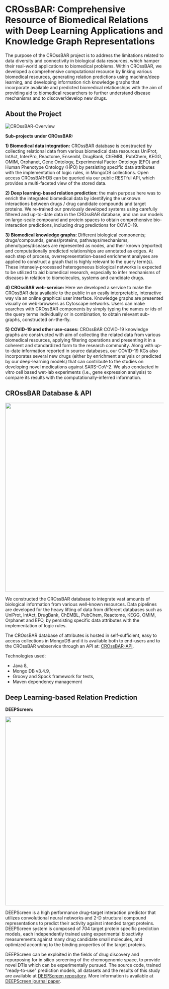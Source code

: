 # CROssBAR: Comprehensive Resource of Biomedical Relations with Deep Learning Applications and Knowledge Graph Representations

The purpose of the CROssBAR project is to address the limitations related to data diversity and connectivity in biological data resources, which hamper their real-world applications to biomedical problems. Within CROssBAR, we developed a comprehensive computational resource by linking various biomedical resources, generating relation predictions using machine/deep learning, and developing information rich knowledge graphs that incorporate available and predicted biomedical relationships with the aim of providing aid to biomedical researchers to further understand disease mechanisms and to discover/develop new drugs.

## About the Project

![CROssBAR-Overview](https://user-images.githubusercontent.com/13165170/88054337-d9892280-cb65-11ea-9c88-94639a5801aa.png)

**Sub-projects under CROssBAR:**

**1) Biomedical data integration:** CROssBAR database is constructed by collecting relational data from various biomedical data resources UniProt, IntAct, InterPro, Reactome, Ensembl, DrugBank, ChEMBL, PubChem, KEGG, OMIM, Orphanet, Gene Ontology, Experimental Factor Ontology (EFO) and Human Phenotype Ontology (HPO) by persisting specific data attributes with the implementation of logic rules, in MongoDB collections. Open access CROssBAR-DB can be queried via our public RESTful API, which provides a multi-faceted view of the stored data.

**2) Deep learning-based relation prediction:** the main purpose here was to enrich the integrated biomedical data by identifying the unknown interactions between drugs / drug candidate compounds and target proteins. We re-trained our previously developed systems using carefully filtered and up-to-date data in the CROssBAR database, and ran our models on large-scale compound and protein spaces to obtain comprehensive bio-interaction predictions, including drug predictions for COVID-19.

**3) Biomedical knowledge graphs:** Different biological components; drugs/compounds, genes/proteins, pathways/mechanisms, phenotypes/diseases are represented as nodes, and their known (reported) and computationally predicted relationships are annotated as edges. At each step of process, overrepresentation-based enrichment analyses are applied to construct a graph that is highly relevant to the query term(s). These intensely-processed heterogeneous biological networks is expected to be utilized to aid biomedical research, especially to infer mechanisms of diseases in relation to biomolecules, systems and candidate drugs.

**4) CROssBAR web-service:** Here we developed a service to make the CROssBAR data available to the public in an easily interpretable, interactive way via an online graphical user interface. Knowledge graphs are presented visually on web-browsers as Cytoscape networks. Users can make searches with CROssBAR components by simply typing the names or ids of the query terms individually or in combination, to obtain relevant sub-graphs, constructed on-the-fly.

**5) COVID-19 and other use-cases:** CROssBAR COVID-19 knowledge graphs are constructed with aim of collecting the related data from various biomedical resources, applying filtering operations and presenting it in a coherent and standardized form to the research community. Along with up-to-date information reported in source databases, our COVID-19 KGs also incorporates several new drugs (either by enrichment analysis or predicted by our deep-learning models) that can contribute to the studies on developing novel medications against SARS-CoV-2. We also conducted *in vitro* cell based wet-lab experiments (i.e., gene expression analysis) to compare its results with the computationally-inferred information.

## CROssBAR Database & API

<img src="https://user-images.githubusercontent.com/13165170/88060719-42c16380-cb6f-11ea-84c4-e7f7163e152d.png" width="600"> 

We constructed the CROssBAR database to integrate vast amounts of biological information from various well-known resources. Data pipelines are developed for the heavy lifting of data from different databases such as UniProt, IntAct, DrugBank, ChEMBL, PubChem, Reactome, KEGG, OMIM, Orphanet and EFO, by persisting specific data attributes with the implementation of logic rules.

The CROssBAR database of attributes is hosted in self-sufficient, easy to access collections in MongoDB and it is available both to end-users and to the CROssBAR webservice through an API at: [CROssBAR-API](https://www.ebi.ac.uk/Tools/crossbar/swagger-ui.html).

Technologies used:
* Java 8,
* Mongo DB v3.4.9,
* Groovy and Spock framework for tests,
* Maven dependency management

## Deep Learning-based Relation Prediction

**DEEPScreen:**

<img src="https://user-images.githubusercontent.com/13165170/88064485-05aba000-cb74-11ea-8ff5-ca3cf1fd5d67.png" width="600"> 

DEEPScreen is a high performance drug–target interaction predictor that utilizes convolutional neural networks and 2-D structural compound representations to predict their activity against intended target proteins. DEEPScreen system is composed of 704 target protein specific prediction models, each independently trained using experimental bioactivity measurements against many drug candidate small molecules, and optimized according to the binding properties of the target proteins.

DEEPScreen can be exploited in the fields of drug discovery and repurposing for in silico screening of the chemogenomic space, to provide novel DTIs which can be experimentally pursued. The source code, trained "ready-to-use" prediction models, all datasets and the results of this study are available at [DEEPScreen repository](https://github.com/cansyl/DEEPscreen). More information is available at [DEEPScreen journal paper](https://doi.org/10.1039/C9SC03414E).











